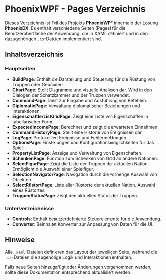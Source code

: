 ﻿# PhoenixWPF - Pages Verzeichnis

Dieses Verzeichnis ist Teil des Projekts **PhoenixWPF** innerhalb der Lösung **PhoenixDX**. Es enthält verschiedene Seiten (Pages) für die Benutzeroberfläche der Anwendung, die in XAML definiert und in den dazugehörigen `.cs`-Dateien implementiert sind.

## Inhaltsverzeichnis

### Hauptseiten
- **BuildPage**: Enthält die Darstellung und Steuerung für die Rüstung von Truppen oder Gebäuden
- **ChartPage**: Stellt Diagramme und visuelle Analysen dar. Wird in den Dialogen der Schatzkammer und der Truppen verwendet.
- **CommandPage**: Dient zur Eingabe und Ausführung von Befehlen.
- **DiplomatiePage**: Verwaltung diplomatischer Beziehungen und Interaktionen.
- **EigenschaftlerListGridPage**: Zeigt eine Liste von Eigenschaften in tabellarischer Form.
- **ExpectedIncomePage**: Berechnet und zeigt die erwarteten Einnahmen.
- **CommandHistoryPage**: Stellt eine Historie von Ereignissen dar.
- **LogPage**: Protokolliert Ereignisse und Fehlermeldungen.
- **OptionsPage**: Einstellungen und Konfigurationsmöglichkeiten für das Spiel.
- **PropertyListPage**: Anzeige und Verwaltung von Eigenschaften.
- **SchenkenPage**: Funktion zum Schenken von Gold an andere Nationen.
- **SelectFigurPage**: Zeigt die Liste der Truppen der aktuellen Nation. Ermöglicht die Auswahl einer Spielfigur.
- **SelectionNavigatorPage**: Navigation durch die vorherige Auswahl von Objekten
- **SelectRüstortPage**: Liste aller Rüstorte der aktuellen Nation. Auswahl eines Rüstortes.
- **TruppenStatusPage**: Zeigt den aktuellen Status der Truppen. 

### Unterverzeichnisse
- **Controls**: Enthält benutzerdefinierte Steuerelemente für die Anwendung.
- **Converter**: Beinhaltet Konverter zur Anpassung von Daten für die UI.

## Hinweise
Alle `.xaml`-Dateien definieren das Layout der jeweiligen Seite, während die `.cs`-Dateien die zugehörige Logik und Interaktionen enthalten.

Falls neue Seiten hinzugefügt oder Änderungen vorgenommen werden, sollte diese Dokumentation entsprechend aktualisiert werden.
